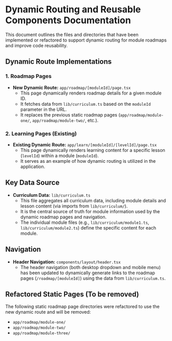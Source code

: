 # Dynamic Routing and Reusable Components Documentation

This document outlines the files and directories that have been implemented or refactored to support dynamic routing for module roadmaps and improve code reusability.

## Dynamic Route Implementations

### 1. Roadmap Pages

*   **New Dynamic Route:** `app/roadmap/[moduleId]/page.tsx`
    *   This page dynamically renders roadmap details for a given module ID.
    *   It fetches data from `lib/curriculum.ts` based on the `moduleId` parameter in the URL.
    *   It replaces the previous static roadmap pages (`app/roadmap/module-one/`, `app/roadmap/module-two/`, etc.).

### 2. Learning Pages (Existing)

*   **Existing Dynamic Route:** `app/learn/[moduleId]/[levelId]/page.tsx`
    *   This page dynamically renders learning content for a specific lesson (`levelId`) within a module (`moduleId`).
    *   It serves as an example of how dynamic routing is utilized in the application.

## Key Data Source

*   **Curriculum Data:** `lib/curriculum.ts`
    *   This file aggregates all curriculum data, including module details and lesson content (via imports from `lib/curriculum/`).
    *   It is the central source of truth for module information used by the dynamic roadmap pages and navigation.
    *   The individual module files (e.g., `lib/curriculum/module1.ts`, `lib/curriculum/module2.ts`) define the specific content for each module.

## Navigation

*   **Header Navigation:** `components/layout/header.tsx`
    *   The header navigation (both desktop dropdown and mobile menu) has been updated to dynamically generate links to the roadmap pages (`/roadmap/[moduleId]`) using the data from `lib/curriculum.ts`.

## Refactored Static Pages (To be removed)

The following static roadmap page directories were refactored to use the new dynamic route and will be removed:

*   `app/roadmap/module-one/`
*   `app/roadmap/module-two/`
*   `app/roadmap/module-three/`
